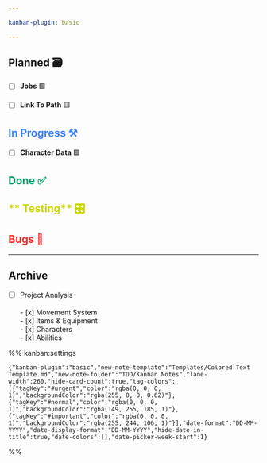 ```yaml
---

kanban-plugin: basic

---
```


## Planned 🗃️

- [ ] **Jobs** 🟩
- [ ] **Link To Path** 🟨


## <span style="color:#4284f5">**In Progress** ⚒️

- [ ] **Character Data** 🟩


## <span style="color:#009c68"> Done ✅



## <span style="color:#c9d600">** Testing** 🎛️



## <span style="color:#f53131">Bugs 🐞



***

## Archive

- [ ] Project Analysis<br><br> - [x] Movement System<br> - [x] Items & Equipment<br> - [x] Characters<br> - [x] Abilities

%% kanban:settings
```
{"kanban-plugin":"basic","new-note-template":"Templates/Colored Text Template.md","new-note-folder":"TDD/Kanban Notes","lane-width":260,"hide-card-count":true,"tag-colors":[{"tagKey":"#urgent","color":"rgba(0, 0, 0, 1)","backgroundColor":"rgba(255, 0, 0, 0.62)"},{"tagKey":"#normal","color":"rgba(0, 0, 0, 1)","backgroundColor":"rgba(149, 255, 185, 1)"},{"tagKey":"#important","color":"rgba(0, 0, 0, 1)","backgroundColor":"rgba(255, 244, 106, 1)"}],"date-format":"DD-MM-YYYY","date-display-format":"DD-MM-YYYY","hide-date-in-title":true,"date-colors":[],"date-picker-week-start":1}
```
%%
